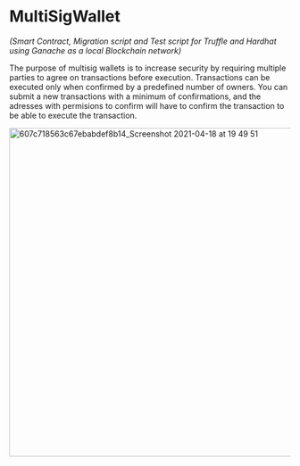 # MultiSigWallet 
*(Smart Contract, Migration script and Test script for Truffle and Hardhat using Ganache as a local Blockchain network)*

The purpose of multisig wallets is to increase security by requiring multiple parties to agree on transactions before execution. Transactions can be executed only when confirmed by a predefined number of owners. You can submit a new transactions with a minimum of confirmations, and the adresses with permisions to confirm will have to confirm the transaction to be able to execute the transaction.



<img width="589" alt="607c718563c67ebabdef8b14_Screenshot 2021-04-18 at 19 49 51" src="https://user-images.githubusercontent.com/102038261/199262230-abb78d59-2d77-4839-8c1b-deba133ad112.png">
